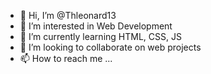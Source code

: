 - 👋 Hi, I’m @Thleonard13
- 👀 I’m interested in Web Development
- 🌱 I’m currently learning HTML, CSS, JS
- 💞️ I’m looking to collaborate on web projects
- 📫 How to reach me ...

<!---
Thleonard13/Thleonard13 is a ✨ special ✨ repository because its `README.md` (this file) appears on your GitHub profile.
You can click the Preview link to take a look at your changes.
--->
